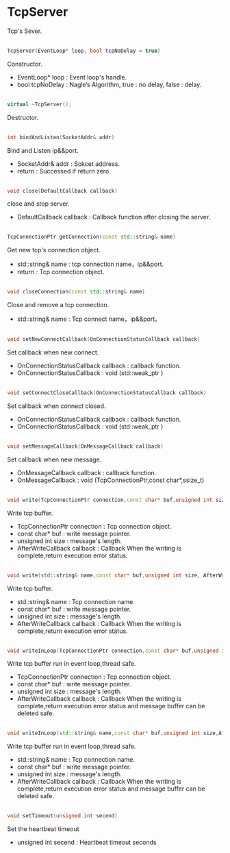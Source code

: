 # TcpServer
Tcp's Sever.
<br></br>
```C++
TcpServer(EventLoop* loop, bool tcpNoDelay = true)
```
Constructor.
* EventLoop* loop : Event loop's handle.
* bool tcpNoDelay :  Nagle’s Algorithm, true : no delay, false : delay.
<br></br>
```C++
virtual ~TcpServer();
```
Destructor.
<br></br>
```C++
int bindAndListen(SocketAddr& addr)
```
Bind and Listen ip&&port.
* SocketAddr& addr : Sokcet address.
* return :  Successed  if return zero.
<br></br>
```C++
void close(DefaultCallback callback)
```
close and stop server.
* DefaultCallback callback : Callback function after closing the server.
<br></br>
```C++
TcpConnectionPtr getConnection(const std::string& name)
```
Get new tcp's connection object.
* std::string& name : tcp connection name，ip&&port.
* return : Tcp connection object.
<br></br>
```C++
void closeConnection(const std::string& name)
```
Close and remove a tcp connection.
* std::string& name : Tcp connect name，ip&&port。
<br></br>
```C++
void setNewConnectCallback(OnConnectionStatusCallback callback)
```
Set callback when new connect.
* OnConnectionStatusCallback callback : callback function.
* OnConnectionStatusCallback : void (std::weak_ptr<TcpConnection> )
<br></br>
```C++
void setConnectCloseCallback(OnConnectionStatusCallback callback)
```
Set callback when connect closed.
* OnConnectionStatusCallback callback : callback function.
* OnConnectionStatusCallback : void (std::weak_ptr<TcpConnection> )
<br></br>
```C++
void setMessageCallback(OnMessageCallback callback)
```
Set callback when new message.
* OnMessageCallback callback : callback function.
* OnMessageCallback : void (TcpConnectionPtr,const char*,ssize_t)
<br></br>
```C++
void write(TcpConnectionPtr connection,const char* buf,unsigned int size, AfterWriteCallback callback = nullptr)
```
Write tcp buffer.
* TcpConnectionPtr connection : Tcp connection object.
* const char* buf : write message pointer.
* unsigned int size : message's length.
* AfterWriteCallback callback : Callback When the writing is complete,return execution error status.
<br></br>
```C++
void write(std::string& name,const char* buf,unsigned int size, AfterWriteCallback callback =nullptr)
```
Write tcp buffer.
* std::string& name : Tcp connection name.
* const char* buf : write message pointer.
* unsigned int size : message's length.
* AfterWriteCallback callback : Callback When the writing is complete,return execution error status.
<br></br>
```C++
void writeInLoop(TcpConnectionPtr connection,const char* buf,unsigned int size,AfterWriteCallback callback)
```
Write tcp buffer run in event loop,thread safe.
* TcpConnectionPtr connection : Tcp connection object.
* const char* buf : write message pointer.
* unsigned int size : message's length.
* AfterWriteCallback callback : Callback When the writing is complete,return execution error status and message buffer can be deleted safe.
<br></br>
```C++
void writeInLoop(std::string& name,const char* buf,unsigned int size,AfterWriteCallback callback)
```
Write tcp buffer run in event loop,thread safe.
* std::string& name : Tcp connection name.
* const char* buf : write message pointer.
* unsigned int size : message's length.
* AfterWriteCallback callback : Callback When the writing is complete,return execution error status and message buffer can be deleted safe.
<br></br>
```C++
void setTimeout(unsigned int secend)
```
Set the heartbeat timeout
* unsigned int secend : Heartbeat timeout seconds
